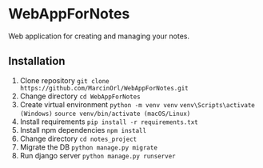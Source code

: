 # WebAppForNotes
Web application for creating and managing your notes.

## Installation

1. Clone repository
   `git clone https://github.com/MarcinOrl/WebAppForNotes.git`
2. Change directory
   `cd WebAppForNotes`
3. Create virtual environment
   `python -m venv venv`
   `venv\Scripts\activate (Windows)`
   `source venv/bin/activate (macOS/Linux)`
5. Install requirements
   `pip install -r requirements.txt`
6. Install npm dependencies
   `npm install`
7. Change directory
   `cd notes_project`
8. Migrate the DB
   `python manage.py migrate`
9. Run django server
   `python manage.py runserver`
